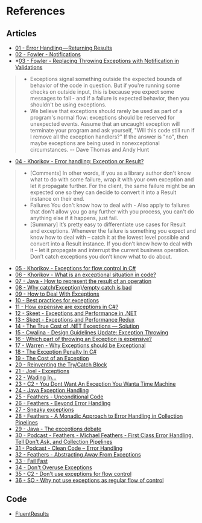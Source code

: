 # References

## Articles

- [01 - Error Handling — Returning Results](https://medium.com/@michael_altmann/error-handling-returning-results-2b88b5ea11e9)
- [02 - Fowler - Notifications](https://martinfowler.com/eaaDev/Notification.html)
- *[03 - Fowler - Replacing Throwing Exceptions with Notification in Validations](https://martinfowler.com/articles/replaceThrowWithNotification.html)
> - Exceptions signal something outside the expected bounds of behavior of the code in question. But if you're running some checks on outside input, this is because you expect some messages to fail - and if a failure is expected behavior, then you shouldn't be using exceptions.
> - We believe that exceptions should rarely be used as part of a program's normal flow: exceptions should be reserved for unexpected events. Assume that an uncaught exception will terminate your program and ask yourself, "Will this code still run if I remove all the exception handlers?" If the answer is "no", then maybe exceptions are being used in nonexceptional circumstances. -- Dave Thomas and Andy Hunt
- [04 - Khorikov - Error handling: Exception or Result?](https://enterprisecraftsmanship.com/2017/03/13/error-handling-exception-or-result/)
> - [Comments] In other words, if you as a library author don't know what to do with some failure, wrap it with your own exception and let it propagate further. For the client, the same failure might be an expected one so they can decide to convert it into a Result instance on their end.
> - Failures You don't know how to deal with - Also apply to failures that don't allow you go any further with you process, you can't do anything else if it happens, just fail.
> - [Summary] It’s pretty easy to differentiate use cases for Result and exceptions. Whenever the failure is something you expect and know how to deal with – catch it at the lowest level possible and convert into a Result instance. If you don’t know how to deal with it – let it propagate and interrupt the current business operation. Don’t catch exceptions you don’t know what to do about.
- [05 - Khorikov - Exceptions for flow control in C#](https://enterprisecraftsmanship.com/2015/02/26/exceptions-for-flow-control-in-c/)
- [06 - Khorikov - What is an exceptional situation in code?](https://enterprisecraftsmanship.com/2017/03/30/what-is-an-exceptional-situation-in-code/)
- [07 - Java - How to represent the result of an operation](https://codereview.stackexchange.com/questions/20285/java-how-to-represent-the-result-of-an-operation)
- [08 - Why catch(Exception)/empty catch is bad](https://devblogs.microsoft.com/dotnet/why-catchexceptionempty-catch-is-bad/)
- [09 - How to Deal With Exceptions](https://dzone.com/articles/how-to-deal-with-exceptions)
- [10 - Best practices for exceptions](https://docs.microsoft.com/en-us/dotnet/standard/exceptions/best-practices-for-exceptions)
- [11 - How expensive are exceptions in C#?](https://stackoverflow.com/questions/891217/how-expensive-are-exceptions-in-c)
- [12 - Skeet - Exceptions and Performance in .NET](https://www.developerfusion.com/article/5250/exceptions-and-performance-in-net/)
- [13 - Skeet - Exceptions and Performance Redux](https://web.archive.org/web/20190119001938/http://yoda.arachsys.com/csharp/exceptions2.html)
- [14 - The True Cost of .NET Exceptions — Solution](https://blogs.msdn.microsoft.com/ricom/2006/09/25/the-true-cost-of-net-exceptions-solution/)
- [15 - Cwalina - Design Guidelines Update: Exception Throwing](https://blogs.msdn.microsoft.com/kcwalina/2005/03/16/design-guidelines-update-exception-throwing/)
- [16 - Which part of throwing an Exception is expensive?](https://stackoverflow.com/questions/36343209/which-part-of-throwing-an-exception-is-expensive)
- [17 - Warren - Why Exceptions should be Exceptional](https://mattwarren.org/2016/12/20/Why-Exceptions-should-be-Exceptional/)
- [18 - The Exception Penalty In C#](https://mdfarragher.com/2017/11/08/the-exception-penalty-in-csharp/)
- [19 - The Cost of an Exception](https://www.dynatrace.com/news/blog/the-cost-of-an-exception/)
- [20 - Reinventing the Try/Catch Block](http://ryanmorr.com/reinventing-the-try-catch-block/)
- [21 - Joel - Exceptions](https://www.joelonsoftware.com/2003/10/13/13/)
- [22 - Wading In...](http://williamcaputo.com/posts/000009.html)
- [23 - C2 - You Dont Want An Exception You Wanta Time Machine](http://wiki.c2.com/?YouDontWantAnExceptionYouWantaTimeMachine)
- [24 - Java Exception Handling](http://neverworkintheory.org/2016/04/26/java-exception-handling.html)
- [25 - Feathers - Unconditional Code](https://www.youtube.com/watch?v=AnZ0uTOerUI)
- [26 - Feathers - Beyond Error Handling](https://vimeo.com/99668845)
- [27 - Sneaky exceptions](https://codejargon.blogspot.com/2015/02/sneaky-exceptions.html?m=1)
- [28 - Feathers - A Monadic Approach to Error Handling in Collection Pipelines](https://michaelfeathers.silvrback.com/a-monadic-approach-to-error-handling-in-collection-pipelines)
- [29 - Java - The exceptions debate](https://www.ibm.com/developerworks/java/library/j-jtp05254/index.html)
- [30 - Podcast - Feathers - Michael Feathers - First Class Error Handling, Tell Don't Ask, and Collection Pipelines](http://www.fullstackradio.com/39)
- [31 - Podcast - Clean Code – Error Handling](https://www.codingblocks.net/podcast/clean-code-error-handling/)
- [32 - Feathers - Abstracting Away From Exceptions](https://mjtsai.com/blog/2009/01/06/abstracting-away-from-exceptions/)
- [33 - Fail Fast](https://www.martinfowler.com/ieeeSoftware/failFast.pdf)
- [34 - Don't Overuse Exceptions](https://dalibornasevic.com/posts/52-don-t-overuse-exceptions)
- [35 - C2 - Don't use exceptions for flow control](http://wiki.c2.com/?DontUseExceptionsForFlowControl)
- [36 - SO - Why not use exceptions as regular flow of control](https://stackoverflow.com/questions/729379/why-not-use-exceptions-as-regular-flow-of-control)

## Code

- [FluentResults](https://github.com/altmann/FluentResults)